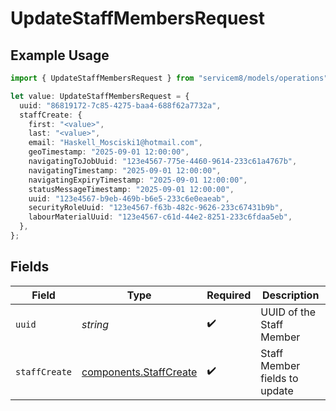 # UpdateStaffMembersRequest

## Example Usage

```typescript
import { UpdateStaffMembersRequest } from "servicem8/models/operations";

let value: UpdateStaffMembersRequest = {
  uuid: "86819172-7c85-4275-baa4-688f62a7732a",
  staffCreate: {
    first: "<value>",
    last: "<value>",
    email: "Haskell_Mosciski1@hotmail.com",
    geoTimestamp: "2025-09-01 12:00:00",
    navigatingToJobUuid: "123e4567-775e-4460-9614-233c61a4767b",
    navigatingTimestamp: "2025-09-01 12:00:00",
    navigatingExpiryTimestamp: "2025-09-01 12:00:00",
    statusMessageTimestamp: "2025-09-01 12:00:00",
    uuid: "123e4567-b9eb-469b-b6e5-233c6e0eaeab",
    securityRoleUuid: "123e4567-f63b-482c-9626-233c67431b9b",
    labourMaterialUuid: "123e4567-c61d-44e2-8251-233c6fdaa5eb",
  },
};
```

## Fields

| Field                                                            | Type                                                             | Required                                                         | Description                                                      |
| ---------------------------------------------------------------- | ---------------------------------------------------------------- | ---------------------------------------------------------------- | ---------------------------------------------------------------- |
| `uuid`                                                           | *string*                                                         | :heavy_check_mark:                                               | UUID of the Staff Member                                         |
| `staffCreate`                                                    | [components.StaffCreate](../../models/components/staffcreate.md) | :heavy_check_mark:                                               | Staff Member fields to update                                    |